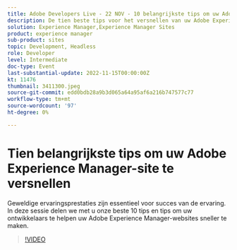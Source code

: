 ```yaml
---
title: Adobe Developers Live - 22 NOV - 10 belangrijkste tips om uw Adobe Experience Manager-site te versnellen
description: De tien beste tips voor het versnellen van uw Adobe Experience Manager SiteEen geweldige ervaring is essentieel voor succes. In deze sessie delen we met u onze beste 10 tips en tips om uw ontwikkelaars te helpen uw Adobe Experience Manager-websites sneller te maken.
solution: Experience Manager,Experience Manager Sites
product: experience manager
sub-product: sites
topic: Development, Headless
role: Developer
level: Intermediate
doc-type: Event
last-substantial-update: 2022-11-15T00:00:00Z
kt: 11476
thumbnail: 3411300.jpeg
source-git-commit: edd0bdb28a9b3d065a64a95af6a216b747577c77
workflow-type: tm+mt
source-wordcount: '97'
ht-degree: 0%

---
```


# Tien belangrijkste tips om uw Adobe Experience Manager-site te versnellen

Geweldige ervaringsprestaties zijn essentieel voor succes van de ervaring. In deze sessie delen we met u onze beste 10 tips en tips om uw ontwikkelaars te helpen uw Adobe Experience Manager-websites sneller te maken.

>[!VIDEO](https://video.tv.adobe.com/v/3411300/?quality=12&learn=on)
